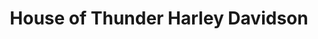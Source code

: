 ---
title: "House of Thunder Harley Davidson"
url: /morgan-hill/house-of-thunder-harley-davidson/
shop: Motorrad
---